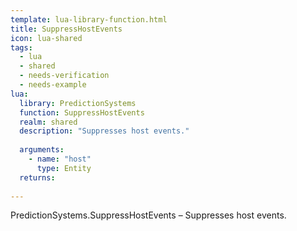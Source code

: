 ```yaml
---
template: lua-library-function.html
title: SuppressHostEvents
icon: lua-shared
tags:
  - lua
  - shared
  - needs-verification
  - needs-example
lua:
  library: PredictionSystems
  function: SuppressHostEvents
  realm: shared
  description: "Suppresses host events."
  
  arguments:
    - name: "host"
      type: Entity
  returns:
    
---
```


<div class="lua__search__keywords">
PredictionSystems.SuppressHostEvents &#x2013; Suppresses host events.
</div>
